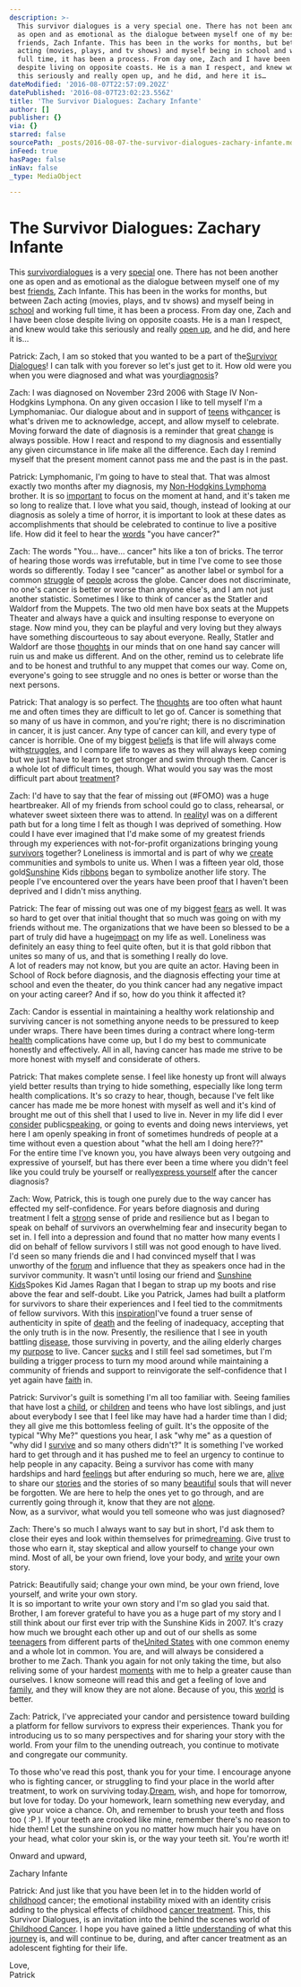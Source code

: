 ```yaml
---
description: >-
  This survivor dialogues is a very special one. There has not been another one
  as open and as emotional as the dialogue between myself one of my best
  friends, Zach Infante. This has been in the works for months, but between Zach
  acting (movies, plays, and tv shows) and myself being in school and working
  full time, it has been a process. From day one, Zach and I have been close
  despite living on opposite coasts. He is a man I respect, and knew would take
  this seriously and really open up, and he did, and here it is…
dateModified: '2016-08-07T22:57:09.202Z'
datePublished: '2016-08-07T23:02:23.556Z'
title: 'The Survivor Dialogues: Zachary Infante'
author: []
publisher: {}
via: {}
starred: false
sourcePath: _posts/2016-08-07-the-survivor-dialogues-zachary-infante.md
inFeed: true
hasPage: false
inNav: false
_type: MediaObject

---
```

# **The Survivor Dialogues: Zachary Infante**

This [survivor][0][dialogues][1] is a very [special][2] one. There has not been another one as open and as emotional as the dialogue between myself one of my best [friends][3], Zach Infante. This has been in the works for months, but between Zach acting (movies, plays, and tv shows) and myself being in [school][4] and working full time, it has been a process. From day one, Zach and I have been close despite living on opposite coasts. He is a man I respect, and knew would take this seriously and really [open up][5], and he did, and here it is...

Patrick: Zach, I am so stoked that you wanted to be a part of the[Survivor Dialogues][6]! I can talk with you forever so let's just get to it. How old were you when you were diagnosed and what was your[diagnosis][7]?

Zach: I was diagnosed on November 23rd 2006 with Stage IV Non- Hodgkins Lymphona. On any given occasion I like to tell myself I'm a Lymphomaniac. Our dialogue about and in support of [teens][8] with[cancer][9] is what's driven me to acknowledge, accept, and allow myself to celebrate. Moving forward the date of diagnosis is a reminder that great [change][10] is always possible. How I react and respond to my diagnosis and essentially any given circumstance in life make all the difference. Each day I remind myself that the present moment cannot pass me and the past is in the past.

Patrick: Lymphomanic, I'm going to have to steal that. That was almost exactly two months after my diagnosis, my [Non-Hodgkins Lymphoma][11] brother. It is so [important][12] to focus on the moment at hand, and it's taken me so long to realize that. I love what you said, though, instead of looking at our diagnosis as solely a time of horror, it is important to look at these dates as accomplishments that should be celebrated to continue to live a positive life. How did it feel to hear the [words][13] "you have cancer?"

Zach: The words "You... have... cancer" hits like a ton of bricks. The terror of hearing those words was irrefutable, but in time I've come to see those words so differently. Today I see "cancer" as another label or symbol for a common [struggle][14] of [people][15] across the globe. Cancer does not discriminate, no one's cancer is better or worse than anyone else's, and I am not just another statistic. Sometimes I like to think of cancer as the Statler and Waldorf from the Muppets. The two old men have box seats at the Muppets Theater and always have a quick and insulting response to everyone on stage. Now mind you, they can be playful and very loving but they always have something discourteous to say about everyone. Really, Statler and Waldorf are those [thoughts][16] in our minds that on one hand say cancer will ruin us and make us different. And on the other, remind us to celebrate life and to be honest and truthful to any muppet that comes our way. Come on, everyone's going to see struggle and no ones is better or worse than the next persons.

Patrick: That analogy is so perfect. The [thoughts][17] are too often what haunt me and often times they are difficult to let go of. Cancer is something that so many of us have in common, and you're right; there is no discrimination in cancer, it is just cancer. Any type of cancer can kill, and every type of cancer is horrible. One of my biggest [beliefs][18] is that life will always come with[struggles][19], and I compare life to waves as they will always keep coming but we just have to learn to get stronger and swim through them. Cancer is a whole lot of difficult times, though. What would you say was the most difficult part about [treatment][20]?

Zach: I'd have to say that the fear of missing out (\#FOMO) was a huge heartbreaker. All of my friends from school could go to class, rehearsal, or whatever sweet sixteen there was to attend. In [reality][21]I was on a different path but for a long time I felt as though I was deprived of something. How could I have ever imagined that I'd make some of my greatest friends through my experiences with not-for-profit organizations bringing young [survivors][22] together? Loneliness is immortal and is part of why we [create][23] communities and symbols to unite us. When I was a fifteen year old, those gold[Sunshine][24] Kids [ribbons][25] began to symbolize another life story. The people I've encountered over the years have been proof that I haven't been deprived and I didn't miss anything.

Patrick: The fear of missing out was one of my biggest [fears][26] as well. It was so hard to get over that initial thought that so much was going on with my friends without me. The organizations that we have been so blessed to be a part of truly did have a huge[impact][27] on my life as well. Loneliness was definitely an easy thing to feel quite often, but it is that gold ribbon that unites so many of us, and that is something I really do love.  
A lot of readers may not know, but you are quite an actor. Having been in School of Rock before diagnosis, and the diagnosis effecting your time at school and even the theater, do you think cancer had any negative impact on your acting career? And if so, how do you think it affected it?

Zach: Candor is essential in maintaining a healthy work relationship and surviving cancer is not something anyone needs to be pressured to keep under wraps. There have been times during a contract where long-term [health][28] complications have come up, but I do my best to communicate honestly and effectively. All in all, having cancer has made me strive to be more honest with myself and considerate of others.

Patrick: That makes complete sense. I feel like honesty up front will always yield better results than trying to hide something, especially like long term health complications. It's so crazy to hear, though, because I've felt like cancer has made me be more honest with myself as well and it's kind of brought me out of this shell that I used to live in. Never in my life did I ever [consider][29] public[speaking][30], or going to events and doing news interviews, yet here I am openly speaking in front of sometimes hundreds of people at a time without even a question about "what the hell am I doing here??"  
For the entire time I've known you, you have always been very outgoing and expressive of yourself, but has there ever been a time where you didn't feel like you could truly be yourself or really[express yourself][31] after the cancer diagnosis?

Zach: Wow, Patrick, this is tough one purely due to the way cancer has effected my self-confidence. For years before diagnosis and during treatment I felt a [strong][32] sense of pride and resilience but as I began to speak on behalf of survivors an overwhelming fear and insecurity began to set in. I fell into a depression and found that no matter how many events I did on behalf of fellow survivors I still was not good enough to have lived. I'd seen so many friends die and I had convinced myself that I was unworthy of the [forum][33] and influence that they as speakers once had in the survivor community. It wasn't until losing our friend and [Sunshine Kids][34]Spokes Kid James Ragan that I began to strap up my boots and rise above the fear and self-doubt. Like you Patrick, James had built a platform for survivors to share their experiences and I feel tied to the commitments of fellow survivors. With this [inspiration][35]I've found a truer sense of authenticity in spite of [death][36] and the feeling of inadequacy, accepting that the only truth is in the now. Presently, the resilience that I see in youth battling [disease][37], those surviving in poverty, and the ailing elderly charges my [purpose][38] to live. Cancer [sucks][39] and I still feel sad sometimes, but I'm building a trigger process to turn my mood around while maintaining a community of friends and support to reinvigorate the self-confidence that I yet again have [faith][40] in.

Patrick: Survivor's guilt is something I'm all too familiar with. Seeing families that have lost a [child][41], or [children][42] and teens who have lost siblings, and just about everybody I see that I feel like may have had a harder time than I did; they all give me this bottomless feeling of guilt. It's the opposite of the typical "Why Me?" questions you hear, I ask "why me" as a question of "why did I [survive][43] and so many others didn't?" It is something I've worked hard to get through and it has pushed me to feel an urgency to continue to help people in any capacity. Being a survivor has come with many hardships and hard [feelings][44] but after enduring so much, here we are, [alive][45] to share our [stories][46] and the stories of so many [beautiful][47] souls that will never be forgotten. We are here to help the ones yet to go through, and are currently going through it, know that they are not [alone][48].  
Now, as a survivor, what would you tell someone who was just diagnosed?

Zach: There's so much I always want to say but in short, I'd ask them to close their eyes and look within themselves for prime[dreaming][49]. Give trust to those who earn it, stay skeptical and allow yourself to change your own mind. Most of all, be your own friend, love your body, and [write][50] your own story.

Patrick: Beautifully said; change your own mind, be your own friend, love yourself, and write your own story.  
It is so important to write your own story and I'm so glad you said that. Brother, I am forever grateful to have you as a huge part of my story and I still think about our first ever trip with the Sunshine Kids in 2007\. It's crazy how much we brought each other up and out of our shells as some [teenagers][51] from different parts of the[United States][52] with one common enemy and a whole lot in common. You are, and will always be considered a brother to me Zach. Thank you again for not only taking the time, but also reliving some of your hardest [moments][53] with me to help a greater cause than ourselves. I know someone will read this and get a feeling of love and [family][54], and they will know they are not alone. Because of you, this [world][55] is better.

Zach: Patrick, I've appreciated your candor and persistence toward building a platform for fellow survivors to express their experiences. Thank you for introducing us to so many perspectives and for sharing your story with the world. From your film to the unending outreach, you continue to motivate and congregate our community.

To those who've read this post, thank you for your time. I encourage anyone who is fighting cancer, or struggling to find your place in the world after treatment, to work on surviving today.[Dream][56], wish, and hope for tomorrow, but love for today. Do your homework, learn something new everyday, and give your voice a chance. Oh, and remember to brush your teeth and floss too ( :P ). If your teeth are crooked like mine, remember there's no reason to hide them! Let the sunshine on you no matter how much hair you have on your head, what color your skin is, or the way your teeth sit. You're worth it!

Onward and upward,

Zachary Infante

Patrick: And just like that you have been let in to the hidden world of [childhood][57] cancer; the emotional instability mixed with an identity crisis adding to the physical effects of childhood [cancer treatment][58]. This, this Survivor Dialogues, is an invitation into the behind the scenes world of [Childhood Cancer][59]. I hope you have gained a little [understanding][60] of what this [journey][61] is, and will continue to be, during, and after cancer treatment as an adolescent fighting for their life.

Love,  
Patrick

[0]: http://clubcancerblog.org/tag/survivor/
[1]: http://clubcancerblog.org/tag/dialogues/
[2]: http://clubcancerblog.org/tag/special/
[3]: http://clubcancerblog.org/tag/friends/
[4]: http://clubcancerblog.org/tag/school/
[5]: http://clubcancerblog.org/2014/08/open/
[6]: http://clubcancerblog.org/tag/survivor-dialogues/
[7]: http://clubcancerblog.org/tag/diagnosis/
[8]: http://clubcancerblog.org/tag/teens/
[9]: http://clubcancerblog.org/tag/cancer-2/
[10]: http://clubcancerblog.org/tag/change/
[11]: http://clubcancerblog.org/2011/11/non-hodgkins-lymphoma/
[12]: http://clubcancerblog.org/tag/important/
[13]: http://clubcancerblog.org/tag/words/
[14]: http://clubcancerblog.org/tag/struggle/
[15]: http://clubcancerblog.org/tag/people/
[16]: http://clubcancerblog.org/category/thoughts/
[17]: http://clubcancerblog.org/tag/thoughts/
[18]: http://clubcancerblog.org/tag/beliefs/
[19]: http://clubcancerblog.org/tag/struggles/
[20]: http://clubcancerblog.org/tag/treatment/
[21]: http://clubcancerblog.org/tag/reality/
[22]: http://clubcancerblog.org/tag/survivors/
[23]: http://clubcancerblog.org/tag/create/
[24]: http://clubcancerblog.org/tag/sunshine/
[25]: http://clubcancerblog.org/tag/ribbons/
[26]: http://clubcancerblog.org/tag/fears/
[27]: http://clubcancerblog.org/tag/impact/
[28]: http://clubcancerblog.org/tag/health/
[29]: http://clubcancerblog.org/tag/consider/
[30]: http://clubcancerblog.org/tag/speaking/
[31]: http://clubcancerblog.org/tag/express-yourself/
[32]: http://clubcancerblog.org/tag/strong/
[33]: http://clubcancerblog.org/forum/
[34]: http://clubcancerblog.org/tag/sunshine-kids/
[35]: http://clubcancerblog.org/tag/inspiration/
[36]: http://clubcancerblog.org/tag/death/
[37]: http://clubcancerblog.org/tag/disease/
[38]: http://clubcancerblog.org/tag/purpose/
[39]: http://clubcancerblog.org/tag/sucks/
[40]: http://clubcancerblog.org/tag/faith/
[41]: http://clubcancerblog.org/tag/child/
[42]: http://clubcancerblog.org/tag/children/
[43]: http://clubcancerblog.org/tag/survive/
[44]: http://clubcancerblog.org/tag/feelings/
[45]: http://clubcancerblog.org/tag/alive/
[46]: http://clubcancerblog.org/tag/stories/
[47]: http://clubcancerblog.org/tag/beautiful/
[48]: http://clubcancerblog.org/tag/alone/
[49]: http://clubcancerblog.org/2012/10/dreaming/
[50]: http://clubcancerblog.org/tag/write/
[51]: http://clubcancerblog.org/tag/teenagers/
[52]: http://clubcancerblog.org/tag/united-states/
[53]: http://clubcancerblog.org/tag/moments/
[54]: http://clubcancerblog.org/tag/family-2/
[55]: http://clubcancerblog.org/tag/world/
[56]: http://clubcancerblog.org/tag/dream/
[57]: http://clubcancerblog.org/tag/childhood/
[58]: http://clubcancerblog.org/tag/cancer-treatment/
[59]: http://clubcancerblog.org/tag/childhood-cancer/
[60]: http://clubcancerblog.org/2011/11/understanding/
[61]: http://clubcancerblog.org/tag/journey/